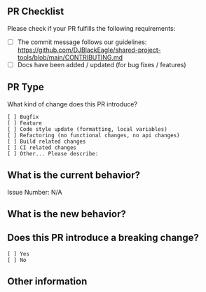## PR Checklist

Please check if your PR fulfills the following requirements:

- [ ] The commit message follows our guidelines: https://github.com/DJBlackEagle/shared-project-tools/blob/main/CONTRIBUTING.md
- [ ] Docs have been added / updated (for bug fixes / features)

## PR Type

What kind of change does this PR introduce?

<!-- Please check the one that applies to this PR using "x". -->

```
[ ] Bugfix
[ ] Feature
[ ] Code style update (formatting, local variables)
[ ] Refactoring (no functional changes, no api changes)
[ ] Build related changes
[ ] CI related changes
[ ] Other... Please describe:
```

## What is the current behavior?

<!-- Please describe the current behavior that you are modifying, or link to a relevant issue. -->

Issue Number: N/A

## What is the new behavior?

<!-- Please describe the current behavior that you are modifying, or link to a relevant issue. -->

## Does this PR introduce a breaking change?

<!-- Please check the one that applies to this PR using "x". -->

```
[ ] Yes
[ ] No
```

<!-- If this PR contains a breaking change, please describe the impact and migration path for existing applications below. -->

## Other information
